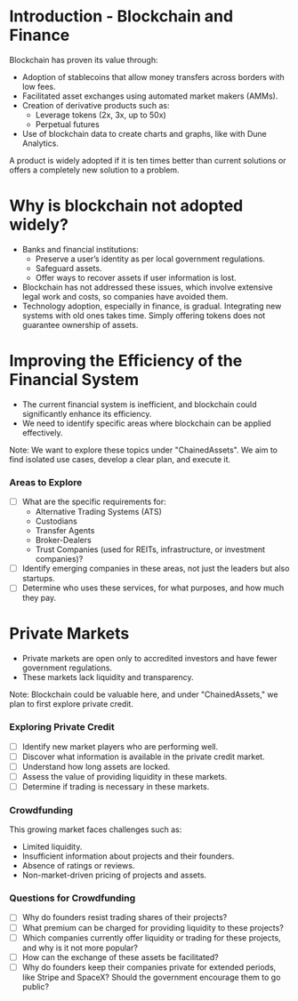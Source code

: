 # Introduction - Blockchain and Finance
Blockchain has proven its value through:
- Adoption of stablecoins that allow money transfers across borders with low fees.
- Facilitated asset exchanges using automated market makers (AMMs).
- Creation of derivative products such as:
  - Leverage tokens (2x, 3x, up to 50x)
  - Perpetual futures
- Use of blockchain data to create charts and graphs, like with Dune Analytics.

A product is widely adopted if it is ten times better than current solutions or offers a completely new solution to a problem.

# Why is blockchain not adopted widely?
- Banks and financial institutions:
  - Preserve a user’s identity as per local government regulations.
  - Safeguard assets.
  - Offer ways to recover assets if user information is lost.
- Blockchain has not addressed these issues, which involve extensive legal work and costs, so companies have avoided them.
- Technology adoption, especially in finance, is gradual. Integrating new systems with old ones takes time. Simply offering tokens does not guarantee ownership of assets.

# Improving the Efficiency of the Financial System
- The current financial system is inefficient, and blockchain could significantly enhance its efficiency.
- We need to identify specific areas where blockchain can be applied effectively.

Note: We want to explore these topics under "ChainedAssets". We aim to find isolated use cases, develop a clear plan, and execute it.

### Areas to Explore
- [ ] What are the specific requirements for:
  - Alternative Trading Systems (ATS)
  - Custodians
  - Transfer Agents
  - Broker-Dealers
  - Trust Companies (used for REITs, infrastructure, or investment companies)?
- [ ] Identify emerging companies in these areas, not just the leaders but also startups.
- [ ] Determine who uses these services, for what purposes, and how much they pay.

# Private Markets
- Private markets are open only to accredited investors and have fewer government regulations.
- These markets lack liquidity and transparency.

Note: Blockchain could be valuable here, and under "ChainedAssets," we plan to first explore private credit.

### Exploring Private Credit
- [ ] Identify new market players who are performing well.
- [ ] Discover what information is available in the private credit market.
- [ ] Understand how long assets are locked.
- [ ] Assess the value of providing liquidity in these markets.
- [ ] Determine if trading is necessary in these markets.

### Crowdfunding
This growing market faces challenges such as:
- Limited liquidity.
- Insufficient information about projects and their founders.
- Absence of ratings or reviews.
- Non-market-driven pricing of projects and assets.

### Questions for Crowdfunding
- [ ] Why do founders resist trading shares of their projects?
- [ ] What premium can be charged for providing liquidity to these projects?
- [ ] Which companies currently offer liquidity or trading for these projects, and why is it not more popular?
- [ ] How can the exchange of these assets be facilitated?
- [ ] Why do founders keep their companies private for extended periods, like Stripe and SpaceX? Should the government encourage them to go public?

